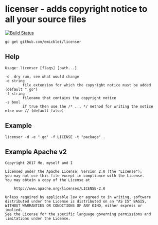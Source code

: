 # licenser - adds copyright notice to all your source files

[![Build Status](https://travis-ci.org/emicklei/licenser.png)](https://travis-ci.org/emicklei/licenser)

    go get github.com/emicklei/licenser

## Help

    Usage: licenser [flags] [path...]

    -d	dry run, see what would change
    -e string
            file extension for which the copyright notice must be added (default ".go")
    -f string
            filename that contains the copyright notice
    -s bool
            if true then use the /* ... */ method for writing the notice else use // (default false)

## Example

    licenser -d -e ".go" -f LICENSE -t "package" .

## Example Apache v2

    Copyright 2017 Me, myself and I

    Licensed under the Apache License, Version 2.0 (the "License");
    you may not use this file except in compliance with the License.
    You may obtain a copy of the License at

        http://www.apache.org/licenses/LICENSE-2.0

    Unless required by applicable law or agreed to in writing, software
    distributed under the License is distributed on an "AS IS" BASIS,
    WITHOUT WARRANTIES OR CONDITIONS OF ANY KIND, either express or implied.
    See the License for the specific language governing permissions and
    limitations under the License.